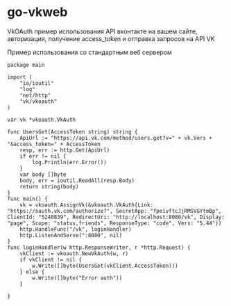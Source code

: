 # go-vkweb
VkOAuth пример использования API вконтакте на вашем сайте, авторизация, получение access_token и отправка запросов на API VK

Пример использования со стандартным веб сервером
```
package main

import (
	"io/ioutil"
	"log"
	"net/http"
	"vk/vkoauth"
)

var vk *vkoauth.VkAuth

func UsersGet(AccessToken string) string {
	ApiUrl := "https://api.vk.com/method/users.get?v=" + vk.Vers + "&access_token=" + AccessToken
	resp, err := http.Get(ApiUrl)
	if err != nil {
		log.Println(err.Error())
	}
	var body []byte
	body, err = ioutil.ReadAll(resp.Body)
	return string(body)
}
func main() {
	vk = vkoauth.AssignVk(&vkoauth.VkAuth{Link: "https://oauth.vk.com/authorize?", SecretApp: "fpeivftcJjRMSVGYtmBp", ClientId: "5240839", RedirectUri: "http://localhost:8080/vk", Display: "page", Scope: "status,friends", ResponseType: "code", Vers: "5.44"})
	http.HandleFunc("/vk", loginHandler)
	http.ListenAndServe(":8080", nil)
}
func loginHandler(w http.ResponseWriter, r *http.Request) {
	vkClient := vkoauth.NewVkAuth(w, r)
	if vkClient != nil {
		w.Write([]byte(UsersGet(vkClient.AccessToken)))
	} else {
		w.Write([]byte("Error auth"))
	}

}
```
